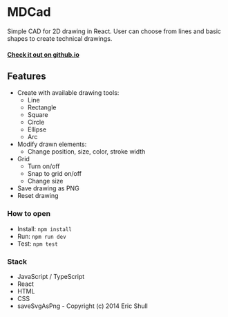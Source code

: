 # MDCad

Simple CAD for 2D drawing in React. User can choose from lines and basic shapes to create technical drawings.

#### [Check it out on github.io](https://michudud.github.io/MDCad/ "MDCad-github.io")

## Features

- Create with available drawing tools:
  - Line
  - Rectangle
  - Square
  - Circle
  - Ellipse
  - Arc
- Modify drawn elements:
  - Change position, size, color, stroke width
- Grid
  - Turn on/off
  - Snap to grid on/off
  - Change size
- Save drawing as PNG
- Reset drawing

### How to open

- Install: `npm install`
- Run: `npm run dev`
- Test: `npm test`

### Stack

- JavaScript / TypeScript
- React
- HTML
- CSS
- saveSvgAsPng - Copyright (c) 2014 Eric Shull

